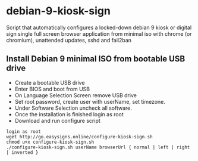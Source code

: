 # debian-9-kiosk-sign
Script that automatically configures a locked-down debian 9 kiosk or digital sign single full screen browser application from minimal iso with chrome (or chromium), unattended updates, sshd and fail2ban 

## Install Debian 9 minimal ISO from bootable USB drive
* Create a bootable USB drive 
* Enter BIOS and boot from USB
* On Language Selection Screen remove USB drive 
* Set root password, create user with userName, set timezone.
* Under Software Selection uncheck all software.
* Once the installation is finished login as root
* Download and run configure script

```
login as root
wget http://go.easysigns.online/configure-kiosk-sign.sh
chmod u+x configure-kiosk-sign.sh
./configure-kiosk-sign.sh userName browserUrl { normal | left | right | inverted }
```
